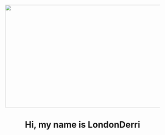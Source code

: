 <br clear="both">

<div align="center">
    <img height="333" width="600" src="https://i.pinimg.com/originals/9e/47/fe/9e47fefa5a687335cf906882cecfe779.gif" />
</div>

###

<h1 align="center">Hi, my name is LondonDerri</h1>

###
